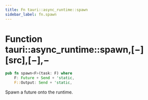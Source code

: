 ```yaml
---
title: Fn tauri::async_runtime::spawn
sidebar_label: fn.spawn
---
```


# Function tauri::async_runtime::spawn,\[−]\[src],\[−],−

```rs
pub fn spawn<F>(task: F) where
    F: Future + Send + 'static,
    F::Output: Send + 'static, 
```

Spawn a future onto the runtime.
